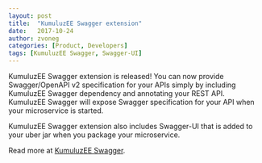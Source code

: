 ```yaml
---
layout: post
title:  "KumuluzEE Swagger extension"
date:   2017-10-24
author: zvoneg
categories: [Product, Developers]
tags: [KumuluzEE Swagger, Swagger-UI]
---
```


KumuluzEE Swagger extension is released! You can now provide Swagger/OpenAPI v2 specification for your APIs simply by including KumuluzEE Swagger dependency and annotating your REST API.
KumuluzEE Swagger will expose Swagger specification for your API when your microservice is started.

<!--more-->

KumuluzEE Swagger extension also includes Swagger-UI that is added to your uber jar when you package your microservice.

Read more at [KumuluzEE Swagger](https://github.com/kumuluz/kumuluzee-swagger/blob/master/README.md).
